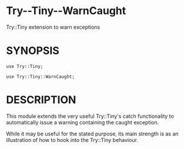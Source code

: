 Try--Tiny--WarnCaught
=====================

Try::Tiny extension to warn exceptions

SYNOPSIS
========
  
  `use Try::Tiny;`
  
  `use Try::Tiny::WarnCaught;`

DESCRIPTION
===========

  This module extends the very useful Try::Tiny's catch functionality to automatically issue a warning containing the caught exception.

  While it may be useful for the stated purpose, its main strength is as
an illustration of how to hook into the Try::Tiny behaviour.

